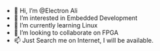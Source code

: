 - 👋 Hi, I’m @Electron Ali
- 👀 I’m interested in Embedded Development
- 🌱 I’m currently learning Linux
- 💞️ I’m looking to collaborate on FPGA
- 📫 Just Search me on Internet, I will be available.

<!---
ElectronJupiter/ElectronJupiter is a ✨ special ✨ repository because its `README.md` (this file) appears on your GitHub profile.
You can click the Preview link to take a look at your changes.
--->
